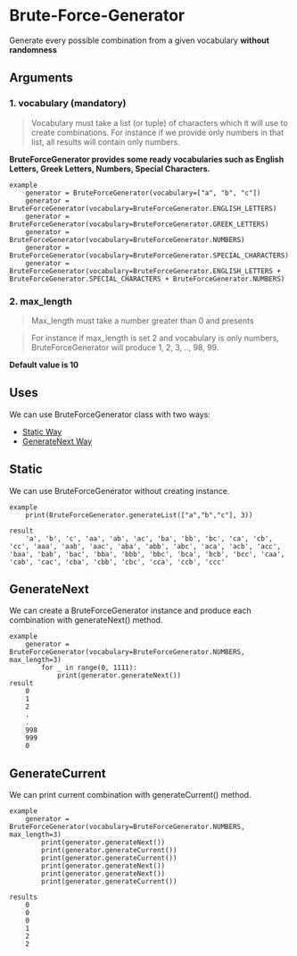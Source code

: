 # Brute-Force-Generator
Generate every possible combination from a given vocabulary **without randomness**

## Arguments 

### 1. vocabulary (**mandatory**)
> Vocabulary must take a list (or tuple) of characters which it will use to create combinations. For instance if we provide only numbers in that list, all results will contain only numbers.

**BruteForceGenerator provides some ready vocabularies such as English Letters, Greek Letters, Numbers, Special Characters.**


	example
		generator = BruteForceGenerator(vocabulary=["a", "b", "c"])
		generator = BruteForceGenerator(vocabulary=BruteForceGenerator.ENGLISH_LETTERS)
		generator = BruteForceGenerator(vocabulary=BruteForceGenerator.GREEK_LETTERS)
		generator = BruteForceGenerator(vocabulary=BruteForceGenerator.NUMBERS)
		generator = BruteForceGenerator(vocabulary=BruteForceGenerator.SPECIAL_CHARACTERS)
		generator = BruteForceGenerator(vocabulary=BruteForceGenerator.ENGLISH_LETTERS + BruteForceGenerator.SPECIAL_CHARACTERS + BruteForceGenerator.NUMBERS)


### 2. max_length
> Max_length must take a number greater than 0 and presents 

> For instance if max_length is set 2 and vocabulary is only numbers, BruteForceGenerator will produce 1, 2, 3, .., 98, 99. 

**Default value is 10**

## Uses
We can use BruteForceGenerator class with two ways:
* [Static Way](#Static)
* [GenerateNext Way](#GenerateNext)

## Static
We can use BruteForceGenerator without creating instance.

	example
		print(BruteForceGenerator.generateList(["a","b","c"], 3))
		
	result
		'a', 'b', 'c', 'aa', 'ab', 'ac', 'ba', 'bb', 'bc', 'ca', 'cb', 'cc', 'aaa', 'aab', 'aac', 'aba', 'abb', 'abc', 'aca', 'acb', 'acc', 'baa', 'bab', 'bac', 'bba', 'bbb', 'bbc', 'bca', 'bcb', 'bcc', 'caa', 'cab', 'cac', 'cba', 'cbb', 'cbc', 'cca', 'ccb', 'ccc'

## GenerateNext
We can create a BruteForceGenerator instance and produce each combination with generateNext() method.

	example
		generator = BruteForceGenerator(vocabulary=BruteForceGenerator.NUMBERS, max_length=3)
    		for _ in range(0, 1111):
        	    print(generator.generateNext())
	result
		0
		1
		2
		.
		.
		998
		999
		0

## GenerateCurrent
We can print current combination with generateCurrent() method.

	example
		generator = BruteForceGenerator(vocabulary=BruteForceGenerator.NUMBERS, max_length=3)
    		print(generator.generateNext())
    		print(generator.generateCurrent())
    		print(generator.generateCurrent())
    		print(generator.generateNext())
    		print(generator.generateNext())
    		print(generator.generateCurrent())
	
	results
		0
		0
		0
		1
		2
		2
